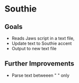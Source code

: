 # Southie

## Goals

- Reads Jaws script in a text file, 
- Update text to Southie accent 
- Output to new text file

## Further Improvements

- Parse text betweeen " " only

